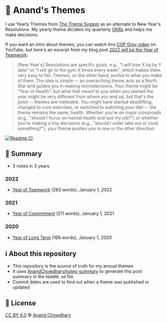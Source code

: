 # 🌈 Anand's Themes

I use Yearly Themes from [The Theme System](https://www.themesystem.com) as an alternate to New Year's Resolutions. My yearly theme dictates my quarterly [OKRs](https://github.com/AnandChowdhary/okrs) and helps me make decisions.

If you want an intro about themes, you can watch this [CGP Grey video](https://www.youtube.com/watch?v=NVGuFdX5guE) on YouTube, but here's an excerpt from my blog post [2022 will be the Year of Teamwork](https://github.com/AnandChowdhary/blog/blob/master/blog/2021/year-of-teamwork.md):

> [New Year's] Resolutions are specific goals, e.g., "I will lose X kg by Y date" or "I will go to the gym X times every week", which makes them very easy to fail. Themes, on the other hand, evolve to what you make of them. The idea is simple -- an overarching theme acts as a North Star and guides you in making microdecisions. Your theme might be "Year of Health", but what that meant to you when you started the year might be very different from where you end up, but that's the point -- themes are malleable. You might have started deadlifting, changed to core exercises, or switched to watching your diet -- the theme remains the same, health. Whether you're on major crossroads (e.g., "should I focus on mental health and quit my job?") or whether you're making a tiny decisions (e.g., "should I order take out or cook something?"), your theme pushes you in one or the other direction.

[![Readme CI](https://github.com/AnandChowdhary/blog/workflows/Readme%20CI/badge.svg)](https://github.com/AnandChowdhary/blog/actions?query=workflow%3A%22Readme+CI%22)

<!--notes-->

## 🌯 Summary

- 3 notes in 3 years

### 2022

- [Year of Teamwork](./themes/2022/year-of-teamwork.md) (283 words), January 1, 2022

### 2021

- [Year of Commitment](./themes/2021/year-of-commitment.md) (211 words), January 1, 2021

### 2020

- [Year of Long Term](./themes/2020/year-of-long-term.md) (168 words), January 1, 2020
<!--/notes-->

## ℹ️ About this repository

- This repository is the source of truth for my annual themes
- It uses [AnandChowdhary/notes-summary](https://github.com/AnandChowdhary/notes-summary) to generate this post summary in the `README.md` file
- Commit dates are used to find out when a theme was published or updated

## 📄 License

[CC BY 4.0](./LICENSE) © [Anand Chowdhary](https://anandchowdhary.com)
